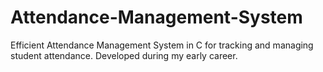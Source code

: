 # Attendance-Management-System
Efficient Attendance Management System in C for tracking and managing student attendance. Developed during my early career.
